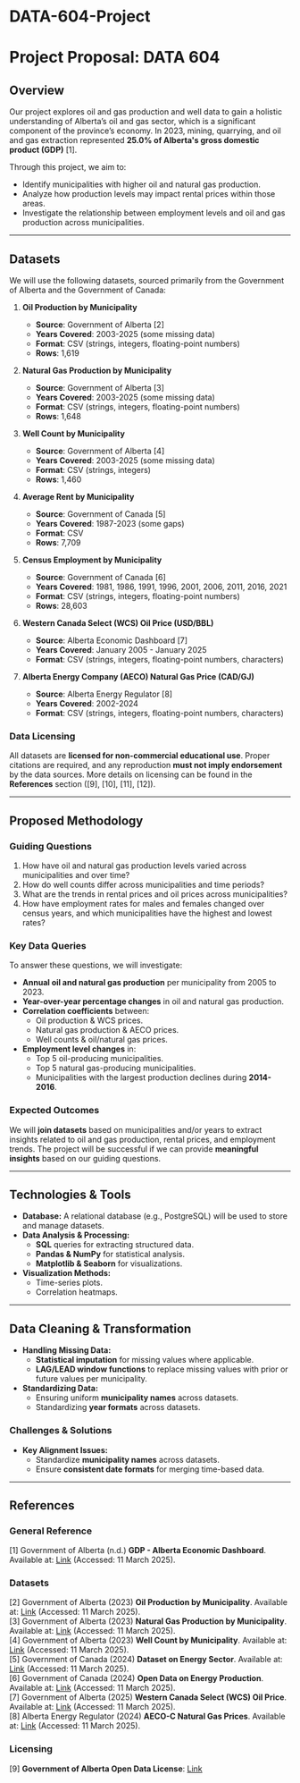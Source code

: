 # DATA-604-Project

# Project Proposal: DATA 604

## Overview
Our project explores oil and gas production and well data to gain a holistic understanding of Alberta’s oil and gas sector, which is a significant component of the province’s economy. In 2023, mining, quarrying, and oil and gas extraction represented **25.0% of Alberta's gross domestic product (GDP)** [1]. 

Through this project, we aim to:
- Identify municipalities with higher oil and natural gas production.
- Analyze how production levels may impact rental prices within those areas.
- Investigate the relationship between employment levels and oil and gas production across municipalities.

---

## Datasets

We will use the following datasets, sourced primarily from the Government of Alberta and the Government of Canada:

1. **Oil Production by Municipality**  
   - **Source**: Government of Alberta [2]  
   - **Years Covered**: 2003-2025 (some missing data)  
   - **Format**: CSV (strings, integers, floating-point numbers)  
   - **Rows**: 1,619  

2. **Natural Gas Production by Municipality**  
   - **Source**: Government of Alberta [3]  
   - **Years Covered**: 2003-2025 (some missing data)  
   - **Format**: CSV (strings, integers, floating-point numbers)  
   - **Rows**: 1,648  

3. **Well Count by Municipality**  
   - **Source**: Government of Alberta [4]  
   - **Years Covered**: 2003-2025 (some missing data)  
   - **Format**: CSV (strings, integers)  
   - **Rows**: 1,460  

4. **Average Rent by Municipality**  
   - **Source**: Government of Canada [5]  
   - **Years Covered**: 1987-2023 (some gaps)  
   - **Format**: CSV  
   - **Rows**: 7,709  

5. **Census Employment by Municipality**  
   - **Source**: Government of Canada [6]  
   - **Years Covered**: 1981, 1986, 1991, 1996, 2001, 2006, 2011, 2016, 2021  
   - **Format**: CSV (strings, integers, floating-point numbers)  
   - **Rows**: 28,603  

6. **Western Canada Select (WCS) Oil Price (USD/BBL)**  
   - **Source**: Alberta Economic Dashboard [7]  
   - **Years Covered**: January 2005 - January 2025  
   - **Format**: CSV (strings, integers, floating-point numbers, characters)  

7. **Alberta Energy Company (AECO) Natural Gas Price (CAD/GJ)**  
   - **Source**: Alberta Energy Regulator [8]  
   - **Years Covered**: 2002-2024  
   - **Format**: CSV (strings, integers, floating-point numbers, characters)  

### Data Licensing  
All datasets are **licensed for non-commercial educational use**. Proper citations are required, and any reproduction **must not imply endorsement** by the data sources. More details on licensing can be found in the **References** section ([9], [10], [11], [12]).

---

## Proposed Methodology

### Guiding Questions
1. How have oil and natural gas production levels varied across municipalities and over time?
2. How do well counts differ across municipalities and time periods?
3. What are the trends in rental prices and oil prices across municipalities?
4. How have employment rates for males and females changed over census years, and which municipalities have the highest and lowest rates?

### Key Data Queries
To answer these questions, we will investigate:
- **Annual oil and natural gas production** per municipality from 2005 to 2023.
- **Year-over-year percentage changes** in oil and natural gas production.
- **Correlation coefficients** between:
  - Oil production & WCS prices.
  - Natural gas production & AECO prices.
  - Well counts & oil/natural gas prices.
- **Employment level changes** in:
  - Top 5 oil-producing municipalities.
  - Top 5 natural gas-producing municipalities.
  - Municipalities with the largest production declines during **2014-2016**.

### Expected Outcomes
We will **join datasets** based on municipalities and/or years to extract insights related to oil and gas production, rental prices, and employment trends. The project will be successful if we can provide **meaningful insights** based on our guiding questions.

---

## Technologies & Tools
- **Database:** A relational database (e.g., PostgreSQL) will be used to store and manage datasets.
- **Data Analysis & Processing:**  
  - **SQL** queries for extracting structured data.  
  - **Pandas & NumPy** for statistical analysis.  
  - **Matplotlib & Seaborn** for visualizations.  
- **Visualization Methods:**  
  - Time-series plots.  
  - Correlation heatmaps.  

---

## Data Cleaning & Transformation
- **Handling Missing Data:**  
  - **Statistical imputation** for missing values where applicable.  
  - **LAG/LEAD window functions** to replace missing values with prior or future values per municipality.
- **Standardizing Data:**  
  - Ensuring uniform **municipality names** across datasets.  
  - Standardizing **year formats** across datasets.  

### Challenges & Solutions
- **Key Alignment Issues:**  
  - Standardize **municipality names** across datasets.  
  - Ensure **consistent date formats** for merging time-based data.

---

## References

### General Reference
[1] Government of Alberta (n.d.) **GDP - Alberta Economic Dashboard**. Available at: [Link](https://economicdashboard.alberta.ca/topics/gdp/) (Accessed: 11 March 2025).

### Datasets
[2] Government of Alberta (2023) **Oil Production by Municipality**. Available at: [Link](https://open.alberta.ca/opendata/oil-production-by-municipality) (Accessed: 11 March 2025).  
[3] Government of Alberta (2023) **Natural Gas Production by Municipality**. Available at: [Link](https://open.alberta.ca/opendata/natural-gas-production-by-municipality) (Accessed: 11 March 2025).  
[4] Government of Alberta (2023) **Well Count by Municipality**. Available at: [Link](https://open.alberta.ca/opendata/well-count-by-municipality) (Accessed: 11 March 2025).  
[5] Government of Canada (2024) **Dataset on Energy Sector**. Available at: [Link](https://open.canada.ca/data/en/dataset/ce3eb3d1-a840-4656-a37f-025ced90bebe/resource/37e49cc1-3179-4c53-b2b5-b541236cffbf) (Accessed: 11 March 2025).  
[6] Government of Canada (2024) **Open Data on Energy Production**. Available at: [Link](https://open.canada.ca/data/en/dataset/a0b2dfea-6f74-4c9e-957f-a63341ff0947) (Accessed: 11 March 2025).  
[7] Government of Alberta (2025) **Western Canada Select (WCS) Oil Price**. Available at: [Link](https://economicdashboard.alberta.ca/dashboard/wcs-oil-price/) (Accessed: 11 March 2025).  
[8] Alberta Energy Regulator (2024) **AECO-C Natural Gas Prices**. Available at: [Link](https://www.aer.ca/data-and-performance-reports/statistical-reports/alberta-energy-outlook-st98/prices-and-capital-expenditure/natural-gas-prices/aeco-c-price) (Accessed: 11 March 2025).  

### Licensing
[9] **Government of Alberta Open Data License**: [Link](https://open.alberta.ca/dataset/93376391-696a-4624-a13a-03cbe2ca553b/resource/52e1d428-2376-4aa7-9a72-9bdfb9f34f05/download/open-government-licence-alberta.pdf)  
